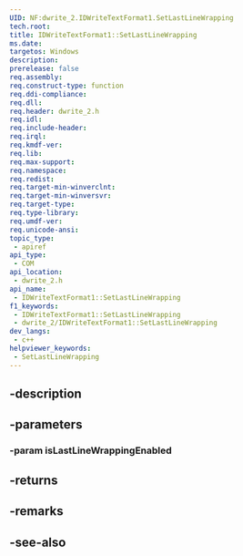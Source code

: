 ```yaml
---
UID: NF:dwrite_2.IDWriteTextFormat1.SetLastLineWrapping
tech.root: 
title: IDWriteTextFormat1::SetLastLineWrapping
ms.date: 
targetos: Windows
description: 
prerelease: false
req.assembly: 
req.construct-type: function
req.ddi-compliance: 
req.dll: 
req.header: dwrite_2.h
req.idl: 
req.include-header: 
req.irql: 
req.kmdf-ver: 
req.lib: 
req.max-support: 
req.namespace: 
req.redist: 
req.target-min-winverclnt: 
req.target-min-winversvr: 
req.target-type: 
req.type-library: 
req.umdf-ver: 
req.unicode-ansi: 
topic_type:
 - apiref
api_type:
 - COM
api_location:
 - dwrite_2.h
api_name:
 - IDWriteTextFormat1::SetLastLineWrapping
f1_keywords:
 - IDWriteTextFormat1::SetLastLineWrapping
 - dwrite_2/IDWriteTextFormat1::SetLastLineWrapping
dev_langs:
 - c++
helpviewer_keywords:
 - SetLastLineWrapping
---
```


## -description

## -parameters

### -param isLastLineWrappingEnabled

## -returns

## -remarks

## -see-also

